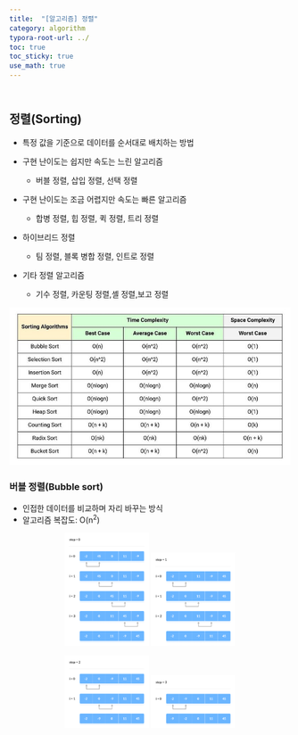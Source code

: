 ```yaml
---
title:  "[알고리즘] 정렬"
category: algorithm
typora-root-url: ../
toc: true
toc_sticky: true
use_math: true
---
```


## <br>정렬(Sorting)

- 특정 값을 기준으로 데이터를 순서대로 배치하는 방법

- 구현 난이도는 쉽지만 속도는 느린 알고리즘
  - 버블 정렬, 삽입 정렬, 선택 정렬

- 구현 난이도는 조금 어렵지만 속도는 빠른 알고리즘
  - 합병 정렬, 힙 정렬, 퀵 정렬, 트리 정렬

- 하이브리드 정렬
  - 팀 정렬, 블록 병합 정렬, 인트로 정렬

- 기타 정렬 알고리즘
  - 기수 정렬, 카운팅 정렬,셸 정렬,보고 정렬


![sorting](/images/2023-11-27-algorithm-sorting/sorting.jpg)





### 버블 정렬(Bubble sort)

- 인접한 데이터를 비교하며 자리 바꾸는 방식
- 알고리즘 복잡도: O(n<sup>2</sup>)

<p align="center">
  <img src="/images/2023-11-27-algorithm-sorting/1.png" width="30%">
  <img src="/images/2023-11-27-algorithm-sorting/2.png" width="30%">
</p>

<p align="center">
  <img src="/images/2023-11-27-algorithm-sorting/3.png" width="30%">
  <img src="/images/2023-11-27-algorithm-sorting/4.png" width="30%">
</p>
